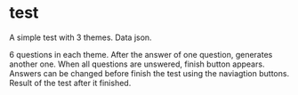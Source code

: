 # test
A simple test with 3 themes. Data json.

6 questions in each theme. After the answer of one question, generates another one. When all questions are unswered, finish button appears.
Answers can be changed before finish the test using the naviagtion buttons.
Result of the test after it finished.
